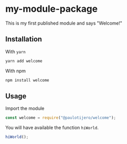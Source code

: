 # my-module-package

This is my first published module and says "Welcome!"

## Installation

With `yarn`

```bash
yarn add welcome
```

With npm

```bash
npm install welcome
```

## Usage

Import the module

```js
const welcome = require("@paulotijero/welcome");
```

You will have available the function `hiWorld`.

```js
hiWorld();
```
